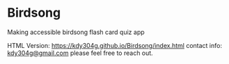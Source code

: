 # Birdsong
Making accessible birdsong flash card quiz app

HTML Version: https://kdy304g.github.io/Birdsong/index.html
contact info: kdy304g@gmail.com 
please feel free to reach out.
